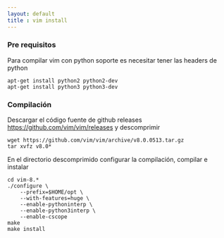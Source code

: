 ```yaml
---
layout: default
title : vim install
---
```


### Pre requisitos

Para compilar vim con python soporte es necesitar tener las headers de python

    apt-get install python2 python2-dev
    apt-get install python3 python3-dev

### Compilación

Descargar el código fuente de github releases https://github.com/vim/vim/releases y descomprimir

    wget https://github.com/vim/vim/archive/v8.0.0513.tar.gz
    tar xvfz v8.0*

En el directorio descomprimido configurar la compilación, compilar e instalar

    cd vim-8.*
    ./configure \
        --prefix=$HOME/opt \
        --with-features=huge \
        --enable-pythoninterp \
        --enable-python3interp \
        --enable-cscope
    make
    make install

